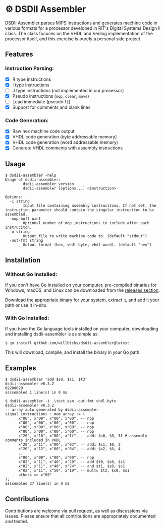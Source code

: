 # ⚙ DSDII Assembler

DSDII Assembler parses MIPS instructions and generates machine code in various formats for a processor developed in RIT's Digital Systems Design II class. The class focuses on the VHDL and Verilog implementation of the processor itself, and this exercise is purely a personal side project.

## Features

### Instruction Parsing:
- [x] R type instructions
- [x] I type instructions
- [ ] J type instructions (not implemented in our processor)
- [x] Pseudo instructions (`nop`, `clear`, `move`)
- [ ] Load immediate (pseudo `li`)
- [x] Support for comments and blank lines
### Code Generation:
- [x] Raw hex machine code output
- [x] VHDL code generation (byte addressable memory)
- [x] VHDL code generation (word addressable memory)
- [x] Generate VHDL comments with assembly instructions

## Usage

```shell
$ dsdii-assembler -help
Usage of dsdii-assembler:
        dsdii-assembler version
        dsdii-assembler [options...] <instruction>

Options:
  -i string
        Input file containing assembly instrucitons. If not set, the instruction parameter should contain the singular instruciton to be assembled.
  -nop-buff uint
        Optional number of nop instructions to include after each instruciton.
  -o string
        Output file to write machine code to. (default "stdout")
  -out-fmt string
        Output format (hex, vhdl-byte, vhdl-word). (default "hex")
```

## Installation

### Without Go Installed:

If you don't have Go installed on your computer, pre-compiled binaries for Windows, macOS, and Linux can be downloaded from the [releases section](https://github.com/willbicks/dsdii-assembler/releases).

Download the appropriate binary for your system, extract it, and add it your path or use it in-situ.
### With Go Installed:

If you have the Go language tools installed on your computer, downloading and installing dsdii-assembler is as simple as:

```shell
$ go install github.com/willbicks/dsdii-assembler@latest
```

This will download, compile, and install the binary in your Go path.

## Examples

```shell
$ dsdii-assembler 'add $s0, $s1, $t3' 
dsdii-assembler v0.3.2
022b8020
asssembled 1 line(s) in 0 ms
```

```shell
$ dsdii-assembler -i .\test.asm -out-fmt vhdl-byte
dsdii-assembler v0.3.2
-- array auto generated by dsdii-assembler
signal instructions : mem_array := (
      x"00", x"00", x"00", x"00", -- nop
      x"00", x"00", x"00", x"00", -- nop
      x"00", x"00", x"00", x"00", -- nop
      x"00", x"00", x"00", x"00", -- nop
      x"20", x"10", x"00", x"1f", -- addi $s0, $0, 31 # assembly comments included in VHDL
      x"20", x"11", x"00", x"03", -- addi $s1, $0, 3
      x"20", x"12", x"00", x"04", -- addi $s2, $0, 4 
      ...
      x"00", x"00", x"00", x"00", -- nop
      x"02", x"11", x"40", x"20", -- add $t0, $s0, $s1
      x"02", x"11", x"48", x"24", -- and $t1, $s0, $s1
      x"02", x"11", x"50", x"19", -- multu $t2, $s0, $s1
      others => x"00"
);
asssembled 37 line(s) in 9 ms
```

## Contributions

Contributions are welcome via pull request, as well as discussions via issues. Please ensure that all contributions are appropriately documented and tested.